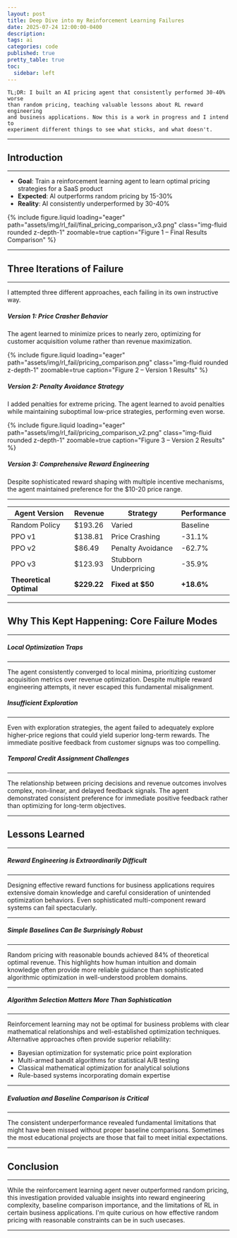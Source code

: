 ```yaml
---
layout: post
title: Deep Dive into my Reinforcement Learning Failures
date: 2025-07-24 12:00:00-0400
description:
tags: ai
categories: code
published: true
pretty_table: true
toc:
  sidebar: left
---
```


```text
TL;DR: I built an AI pricing agent that consistently performed 30-40% worse
than random pricing, teaching valuable lessons about RL reward engineering
and business applications. Now this is a work in progress and I intend to
experiment different things to see what sticks, and what doesn't.
```

---

## **Introduction**

---

- **Goal**: Train a reinforcement learning agent to learn optimal pricing strategies for a SaaS product
- **Expected**: AI outperforms random pricing by 15-30%
- **Reality**: AI consistently underperformed by 30-40%

<div class="row mt-3">
    <div class="col-sm mt-3 mt-md-0">
        {% include figure.liquid loading="eager" path="assets/img/rl_fail/final_pricing_comparison_v3.png" class="img-fluid rounded z-depth-1" zoomable=true caption="Figure 1 – Final Results Comparison" %}
    </div>
</div>

---

## **Three Iterations of Failure**

---

I attempted three different approaches, each failing in its own instructive way.

##### **Version 1: Price Crasher Behavior**

The agent learned to minimize prices to nearly zero, optimizing for customer acquisition volume rather than revenue maximization.

<div class="row mt-3">
    <div class="col-sm mt-3 mt-md-0">
        {% include figure.liquid loading="eager" path="assets/img/rl_fail/pricing_comparison.png" class="img-fluid rounded z-depth-1" zoomable=true caption="Figure 2 – Version 1 Results" %}
    </div>
</div>

##### **Version 2: Penalty Avoidance Strategy**

I added penalties for extreme pricing. The agent learned to avoid penalties while maintaining suboptimal low-price strategies, performing even worse.

<div class="row mt-3">
    <div class="col-sm mt-3 mt-md-0">
        {% include figure.liquid loading="eager" path="assets/img/rl_fail/pricing_comparison_v2.png" class="img-fluid rounded z-depth-1" zoomable=true caption="Figure 3 – Version 2 Results" %}
    </div>
</div>

##### **Version 3: Comprehensive Reward Engineering**

Despite sophisticated reward shaping with multiple incentive mechanisms, the agent maintained preference for the $10-20 price range.

---

| Agent Version           | Revenue     | Strategy              | Performance |
| ----------------------- | ----------- | --------------------- | ----------- |
| Random Policy           | $193.26     | Varied                | Baseline    |
| PPO v1                  | $138.81     | Price Crashing        | -31.1%      |
| PPO v2                  | $86.49      | Penalty Avoidance     | -62.7%      |
| PPO v3                  | $123.93     | Stubborn Underpricing | -35.9%      |
| **Theoretical Optimal** | **$229.22** | **Fixed at $50**      | **+18.6%**  |

---

## **Why This Kept Happening: Core Failure Modes**

---

##### **Local Optimization Traps**

---

The agent consistently converged to local minima, prioritizing customer acquisition metrics over revenue optimization. Despite multiple reward engineering attempts, it never escaped this fundamental misalignment.

##### **Insufficient Exploration**

---

Even with exploration strategies, the agent failed to adequately explore higher-price regions that could yield superior long-term rewards. The immediate positive feedback from customer signups was too compelling.

##### **Temporal Credit Assignment Challenges**

---

The relationship between pricing decisions and revenue outcomes involves complex, non-linear, and delayed feedback signals. The agent demonstrated consistent preference for immediate positive feedback rather than optimizing for long-term objectives.

---

## **Lessons Learned**

---

##### **Reward Engineering is Extraordinarily Difficult**

---

Designing effective reward functions for business applications requires extensive domain knowledge and careful consideration of unintended optimization behaviors. Even sophisticated multi-component reward systems can fail spectacularly.

---

##### **Simple Baselines Can Be Surprisingly Robust**

---

Random pricing with reasonable bounds achieved 84% of theoretical optimal revenue. This highlights how human intuition and domain knowledge often provide more reliable guidance than sophisticated algorithmic optimization in well-understood problem domains.

---

##### **Algorithm Selection Matters More Than Sophistication**

---

Reinforcement learning may not be optimal for business problems with clear mathematical relationships and well-established optimization techniques. Alternative approaches often provide superior reliability:

- Bayesian optimization for systematic price point exploration
- Multi-armed bandit algorithms for statistical A/B testing
- Classical mathematical optimization for analytical solutions
- Rule-based systems incorporating domain expertise

---

##### **Evaluation and Baseline Comparison is Critical**

---

The consistent underperformance revealed fundamental limitations that might have been missed without proper baseline comparisons. Sometimes the most educational projects are those that fail to meet initial expectations.

---

## **Conclusion**

---

While the reinforcement learning agent never outperformed random pricing, this investigation provided valuable insights into reward engineering complexity, baseline comparison importance, and the limitations of RL in certain business applications. I'm quite curious on how effective random pricing with reasonable constraints can be in such usecases.

---
